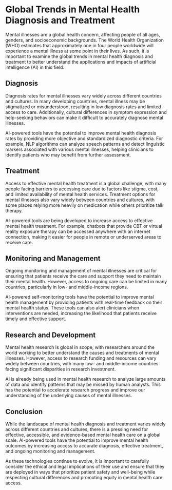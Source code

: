 Global Trends in Mental Health Diagnosis and Treatment
==========================================================================================

Mental illnesses are a global health concern, affecting people of all ages, genders, and socioeconomic backgrounds. The World Health Organization (WHO) estimates that approximately one in four people worldwide will experience a mental illness at some point in their lives. As such, it is important to examine the global trends in mental health diagnosis and treatment to better understand the applications and impacts of artificial intelligence (AI) in this field.

Diagnosis
---------

Diagnosis rates for mental illnesses vary widely across different countries and cultures. In many developing countries, mental illness may be stigmatized or misunderstood, resulting in low diagnosis rates and limited access to care. Additionally, cultural differences in symptom expression and help-seeking behaviors can make it difficult to accurately diagnose mental illnesses.

AI-powered tools have the potential to improve mental health diagnosis rates by providing more objective and standardized diagnostic criteria. For example, NLP algorithms can analyze speech patterns and detect linguistic markers associated with various mental illnesses, helping clinicians to identify patients who may benefit from further assessment.

Treatment
---------

Access to effective mental health treatment is a global challenge, with many people facing barriers to accessing care due to factors like stigma, cost, and limited availability of mental health services. Treatment options for mental illnesses also vary widely between countries and cultures, with some places relying more heavily on medication while others prioritize talk therapy.

AI-powered tools are being developed to increase access to effective mental health treatment. For example, chatbots that provide CBT or virtual reality exposure therapy can be accessed anywhere with an internet connection, making it easier for people in remote or underserved areas to receive care.

Monitoring and Management
-------------------------

Ongoing monitoring and management of mental illnesses are critical for ensuring that patients receive the care and support they need to maintain their mental health. However, access to ongoing care can be limited in many countries, particularly in low- and middle-income regions.

AI-powered self-monitoring tools have the potential to improve mental health management by providing patients with real-time feedback on their mental health status. These tools can also alert clinicians when interventions are needed, increasing the likelihood that patients receive timely and effective support.

Research and Development
------------------------

Mental health research is global in scope, with researchers around the world working to better understand the causes and treatments of mental illnesses. However, access to research funding and resources can vary widely between countries, with many low- and middle-income countries facing significant disparities in research investment.

AI is already being used in mental health research to analyze large amounts of data and identify patterns that may be missed by human analysts. This has the potential to accelerate research progress and improve our understanding of the underlying causes of mental illnesses.

Conclusion
----------

While the landscape of mental health diagnosis and treatment varies widely across different countries and cultures, there is a pressing need for effective, accessible, and evidence-based mental health care on a global scale. AI-powered tools have the potential to improve mental health outcomes by increasing access to accurate diagnosis, effective treatment, and ongoing monitoring and management.

As these technologies continue to evolve, it is important to carefully consider the ethical and legal implications of their use and ensure that they are deployed in ways that prioritize patient safety and well-being while respecting cultural differences and promoting equity in mental health care access.

